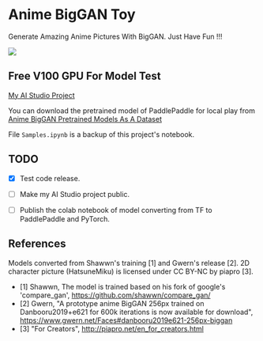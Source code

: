 # Anime BigGAN Toy

Generate Amazing Anime Pictures With BigGAN. Just Have Fun !!!

![](imgs/std_out.gif)

## Free V100 GPU For Model Test

[My AI Studio Project](https://aistudio.baidu.com/aistudio/projectdetail/1141070)

You can download the pretrained model of PaddlePaddle for local play from [Anime BigGAN Pretrained Models As A Dataset](https://aistudio.baidu.com/aistudio/datasetdetail/49029)

File `Samples.ipynb` is a backup of this project's notebook.

## TODO

- [x] Test code release. 
- [ ] Make my AI Studio project public.
- [ ] Publish the colab notebook of model converting from TF to PaddlePaddle and PyTorch.


## References

Models converted from Shawwn's training [1] and Gwern's release [2]. 2D character picture (HatsuneMiku) is licensed under CC BY-NC by piapro [3].

- [1] Shawwn, The model is trained based on his fork of google's 'compare_gan', https://github.com/shawwn/compare_gan/
- [2] Gwern, "A prototype anime BigGAN 256px trained on Danbooru2019+e621 for 600k iterations is now available for download", https://www.gwern.net/Faces#danbooru2019e621-256px-biggan
- [3] "For Creators", http://piapro.net/en_for_creators.html
